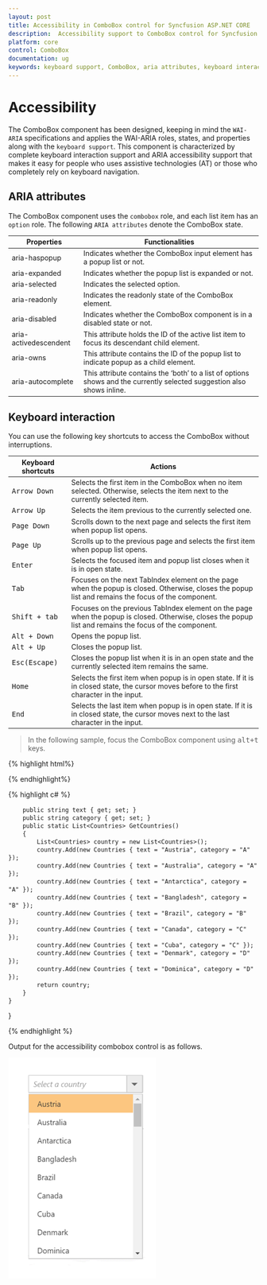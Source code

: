 ```yaml
---
layout: post
title: Accessibility in ComboBox control for Syncfusion ASP.NET CORE
description:  Accessibility support to ComboBox control for Syncfusion ASP.NET CORE
platform: core
control: ComboBox
documentation: ug
keywords: keyboard support, ComboBox, aria attributes, keyboard interaction
---
```


# Accessibility

The ComboBox component has been designed, keeping in mind the `WAI-ARIA` specifications and applies
the WAI-ARIA roles, states, and properties along with the `keyboard support`. This component is characterized
by complete keyboard interaction support and ARIA accessibility support that makes it easy for people who
uses assistive technologies (AT) or those who completely rely on keyboard navigation.

## ARIA attributes

The ComboBox component uses the `combobox` role, and each list item has an `option` role. The following
`ARIA attributes` denote the ComboBox state.

| **Properties** | **Functionalities** |
| --- | --- |
| aria-haspopup | Indicates whether the ComboBox input element has a popup list or not. |
| aria-expanded | Indicates whether the popup list is expanded or not. |
| aria-selected | Indicates the selected option. |
| aria-readonly | Indicates the readonly state of the ComboBox element. |
| aria-disabled | Indicates whether the ComboBox component is in a disabled state or not. |
| aria-activedescendent | This attribute holds the ID of the active list item  to focus its descendant child element. |
| aria-owns | This attribute contains the ID of the popup list to indicate popup as a child element. |
| aria-autocomplete | This attribute contains the ‘both’ to a list of options shows and the currently selected suggestion also shows inline. |

## Keyboard interaction

You can use the following key shortcuts to access the ComboBox without interruptions.

| **Keyboard shortcuts** | **Actions** |
| --- | --- |
| <kbd>Arrow Down</kbd> | Selects the first item in the ComboBox when no item selected. Otherwise, selects the item next to the currently selected item. |
| <kbd>Arrow Up</kbd> | Selects the item previous to the currently selected one. |
| <kbd>Page Down</kbd> | Scrolls down to the next page and selects the first item when popup list opens. |
| <kbd>Page Up</kbd> | Scrolls up to the previous page and selects the first item when popup list opens. |
| <kbd>Enter</kbd> | Selects the focused item and popup list closes when it is in open state. |
| <kbd>Tab</kbd> | Focuses on the next TabIndex element on the page when the popup is closed. Otherwise, closes the popup list and remains the focus of the component. |
| <kbd>Shift + tab </kbd> | Focuses on the previous TabIndex element on the page when the popup is closed. Otherwise, closes the popup list and remains the focus of the component. |
| <kbd>Alt + Down</kbd> | Opens the popup list. |
| <kbd>Alt + Up</kbd> | Closes the popup list.|
| <kbd>Esc(Escape)</kbd> | Closes the popup list when it is in an open state and the currently selected item remains the same. |
| <kbd>Home</kbd> | Selects the first item when popup is in open state. If it is in closed state, the cursor moves before to the first character in the input. |
| <kbd>End</kbd> | Selects the last item when popup is in open state. If it is in closed state, the cursor moves next to the last character in the input.  |

> In the following sample, focus the ComboBox component using <kbd>alt+t</kbd> keys.


{% highlight html%}

<div class="frame">
        <div class="control">
            <ej-combo-box id="select" datasource="(IEnumerable<Countries>)ViewBag.datasource" placeholder="Select">
            <e-combo-box-fields text="text" />
        </ej-combo-box>
        </div>
    </div>
<script type="text/javascript">
   
    $(function () {
        $(document).on("keydown", function (e) {
            if (e.altKey && e.keyCode === 84 /* t */) {
                // press alt+t to focus the control.
                $("#select").focus();
            }
        });

    });
</script>
{% endhighlight%}

{% highlight c# %}

        public string text { get; set; }
        public string category { get; set; }
        public static List<Countries> GetCountries()
        {
            List<Countries> country = new List<Countries>();
            country.Add(new Countries { text = "Austria", category = "A" });
            country.Add(new Countries { text = "Australia", category = "A" });
            country.Add(new Countries { text = "Antarctica", category = "A" });
            country.Add(new Countries { text = "Bangladesh", category = "B" });
            country.Add(new Countries { text = "Brazil", category = "B" });
            country.Add(new Countries { text = "Canada", category = "C" });
            country.Add(new Countries { text = "Cuba", category = "C" });
            country.Add(new Countries { text = "Denmark", category = "D" });
            country.Add(new Countries { text = "Dominica", category = "D" });
            return country;
        }
    }
}

{% endhighlight %}



Output for the accessibility combobox control is as follows.


![](Combobox_accessibility_images/accessibility.png)
